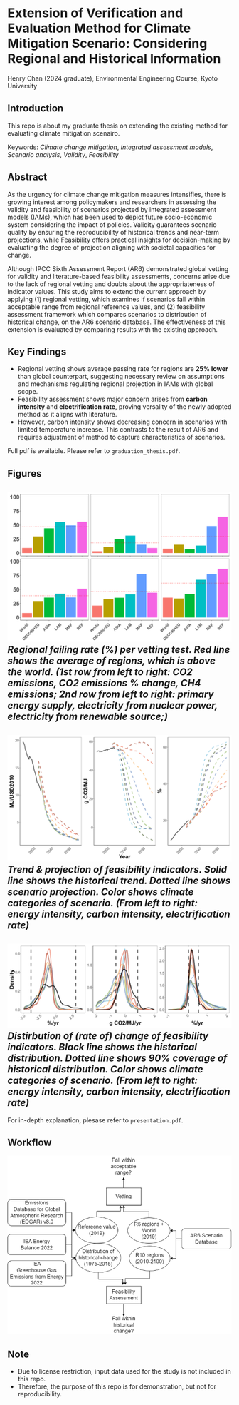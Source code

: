 # Extension of Verification and Evaluation Method for Climate Mitigation Scenario: Considering Regional and Historical Information


Henry Chan (2024 graduate), Environmental Engineering Course, Kyoto University


## Introduction
This repo is about my graduate thesis on
extending the existing method for evaluating climate mitigation scenairo.

Keywords: *Climate change mitigation*, *Integrated assessment models*, *Scenario analysis*, *Validity*, *Feasibility*



## Abstract
As the urgency for climate change mitigation measures intensifies, there is growing interest among policymakers and researchers in assessing the validity and feasibility of scenarios projected by integrated assessment models (IAMs), which has been used to depict future socio-economic system considering the impact of policies. Validity guarantees scenario quality by ensuring the reproducibility of historical trends and near-term projections, while Feasibility offers practical insights for decision-making by evaluating the degree of projection aligning with societal capacities for change.

Although IPCC Sixth Assessment Report (AR6) demonstrated global vetting for validity and literature-based feasibility assessments, concerns arise due to the lack of regional vetting and doubts about the appropriateness of indicator values. This study aims to extend the current approach by applying (1) regional vetting, which examines if scenarios fall within acceptable range from regional reference values, and (2) feasibility assessment framework which compares scenarios to distribution of historical change, on the AR6 scenario database. The effectiveness of this extension is evaluated by comparing results with the existing approach.


## Key Findings
- Regional vetting shows average passing rate for regions are **25% lower** than global counterpart, suggesting necessary review on assumptions and mechanisms regulating regional projection in IAMs with global scope.
- Feasibility assessment shows major concern arises from **carbon intensity** and **electrification rate**, proving versality of the newly adopted method as it aligns with literature.
- However, carbon intensity shows decreasing concern in scenarios with limited temperature increase. This contrasts to the result of AR6 and requires adjustment of method to capture characteristics of scenarios.

Full pdf is available. Please refer to `graduation_thesis.pdf`.


## Figures
![img](./output/failes_pct_color.png)
*Regional failing rate (%) per vetting test. Red line shows the average of regions, which is above the world.*
*(1st row from left to right: CO2 emissions, CO2 emissions % change, CH4 emissions; 2nd row from left to right: primary energy supply, electricity from nuclear power, electricity from renewable source;)*
--------------------------------
![img](./output/feasibility_trends_dropped.png)
*Trend & projection of feasibility indicators. Solid line shows the historical trend. Dotted line shows scenario projection. Color shows climate categories of scenario.*
*(From left to right: energy intensity, carbon intensity, electrification rate)*
--------------------------------

![img](./output/feasibility_densities.png)
*Distirbution of (rate of) change of feasibility indicators. Black line shows the historical distribution. Dotted line shows 90% coverage of historical distribution. Color shows climate categories of scenario.*
*(From left to right: energy intensity, carbon intensity, electrification rate)*
-------------------
For in-depth explanation, plesase refer to `presentation.pdf`. 


## Workflow

![img](./output/ppt_output/workflow.png)


## Note
- Due to license restriction, input data used for the study is not included in this repo.
- Therefore, the purpose of this repo is for demonstration, but not for reproducibility.

